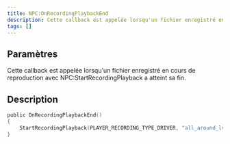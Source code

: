 ```yaml
---
title: NPC:OnRecordingPlaybackEnd
description: Cette callback est appelée lorsqu'un fichier enregistré en cours de reproduction avec NPC:StartRecordingPlayback a atteint sa fin.
tags: []
---
```


<VersionWarn name='NPC callback' version='SA-MP 0.3a' />

## Paramètres

Cette callback est appelée lorsqu'un fichier enregistré en cours de reproduction avec NPC:StartRecordingPlayback a atteint sa fin.

## Description

```c
public OnRecordingPlaybackEnd()
{
    StartRecordingPlayback(PLAYER_RECORDING_TYPE_DRIVER, "all_around_lv_bus"); //Cela redémarrerait le fichier enregistré une fois la reproduction terminée.
}
```
